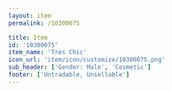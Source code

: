 ```yaml
---
layout: item
permalink: /10300075

title: Item
id: '10300075'
item_name: 'Tres Chic'
icon_url: 'item/icon/customize/10300075.png'
sub_header: ['Gender: Male', 'Cosmetic']
footer: ['Untradable, Unsellable']
---
```

